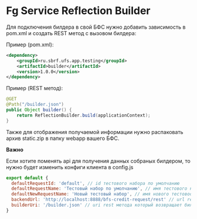 # Fg Service Reflection Builder

Для подключения билдера в свой БФС нужно добавить зависимость в pom.xml и 
создать REST метод с вызовом билдера:

Пример (pom.xml): 

```xml
<dependency>
    <groupId>ru.sbrf.ufs.app.testing</groupId>
    <artifactId>builder</artifactId>
    <version>1.0.0</version>
</dependency>
```

Пример (REST метод):

```java
@GET
@Path("/builder.json")
public Object builder() {
    return ReflectionBuilder.build(applicationContext);
}
```

Также для отображения получаемой информации нужно распаковать архив static.zip в папку
webapp вашего БФС.

**Важно**

Если хотите поменять api для получения данных собраных билдером, то нужно будет изменить
конфиги клиента в config.js

```javascript
export default {
  defaultRequestId: 'default', // id тестового набора по умолчанию
  defaultRequestName: 'Тестовый набор по умолчанию', // имя тестового набора по умолчанию
  defaultNewRequestName: 'Новый тестовый набор', // имя нового тестовоого набора(если имя не задано)
  backendUrl: 'http://localhost:8888/bfs-credit-request/rest' // url rest api,
  builderUri: '/builder.json' // uri rest метода который возвращает билдер
}

